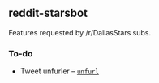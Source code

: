 ## reddit-starsbot
Features requested by /r/DallasStars subs.

### To-do

- Tweet unfurler – [`unfurl`](https://github.com/ChaoticWeg/reddit-starsbot/tree/unfurl)
